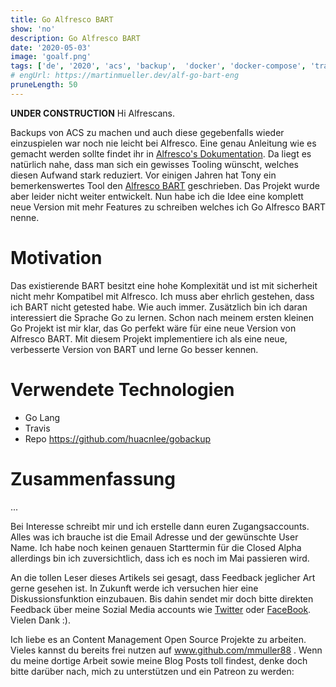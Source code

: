 ```yaml
---
title: Go Alfresco BART
show: 'no'
description: Go Alfresco BART
date: '2020-05-03'
image: 'goalf.png'
tags: ['de', '2020', 'acs', 'backup',  'docker', 'docker-compose', 'travis']
# engUrl: https://martinmueller.dev/alf-go-bart-eng
pruneLength: 50
---
```

**UNDER CONSTRUCTION**
Hi Alfrescans.

Backups von ACS zu machen und auch diese gegebenfalls wieder einzuspielen war noch nie leicht bei Alfresco. Eine genau Anleitung wie es gemacht werden sollte findet ihr in [Alfresco's Dokumentation](https://docs.alfresco.com/6.2/concepts/backup-intro.html). Da liegt es natürlich nahe, dass man sich ein gewisses Tooling wünscht, welches diesen Aufwand stark reduziert. Vor einigen Jahren hat Tony ein bemerkenswertes Tool den [Alfresco BART](https://github.com/toniblyx/alfresco-backup-and-recovery-tool) geschrieben. Das Projekt wurde aber leider nicht weiter entwickelt. Nun habe ich die Idee eine komplett neue Version mit mehr Features zu schreiben welches ich Go Alfresco BART nenne.

# Motivation
Das existierende BART besitzt eine hohe Komplexität und ist mit sicherheit nicht mehr Kompatibel mit Alfresco. Ich muss aber ehrlich gestehen, dass ich BART nicht getested habe. Wie auch immer. Zusätzlich bin ich daran interessiert die Sprache Go zu lernen. Schon nach meinem ersten kleinen Go Projekt ist mir klar, das Go perfekt wäre für eine neue Version von Alfresco BART. Mit diesem Projekt implementiere ich als eine neue, verbesserte Version von BART und lerne Go besser kennen.

# Verwendete Technologien
* Go Lang
* Travis
* Repo https://github.com/huacnlee/gobackup

# Zusammenfassung
...

Bei Interesse schreibt mir und ich erstelle dann euren Zugangsaccounts. Alles was ich brauche ist die Email Adresse und der gewünschte User Name. Ich habe noch keinen genauen Starttermin für die Closed Alpha allerdings bin ich zuversichtlich, dass ich es noch im Mai passieren wird.

An die tollen Leser dieses Artikels sei gesagt, dass Feedback jeglicher Art gerne gesehen ist. In Zukunft werde ich versuchen hier eine Diskussionsfunktion einzubauen. Bis dahin sendet mir doch bitte direkten Feedback über meine Sozial Media accounts wie [Twitter](https://twitter.com/MartinMueller_) oder [FaceBook](https://www.facebook.com/martin.muller.10485). Vielen Dank :).

Ich liebe es an Content Management Open Source Projekte zu arbeiten. Vieles kannst du bereits frei nutzen auf www.github.com/mmuller88 . Wenn du meine dortige Arbeit sowie meine Blog Posts toll findest, denke doch bitte darüber nach, mich zu unterstützen und ein Patreon zu werden:

   